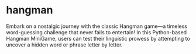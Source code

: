 # hangman
Embark on a nostalgic journey with the classic Hangman game—a timeless word-guessing challenge that never fails to entertain! In this Python-based Hangman MiniGame, users can test their linguistic prowess by attempting to uncover a hidden word or phrase letter by letter. 
